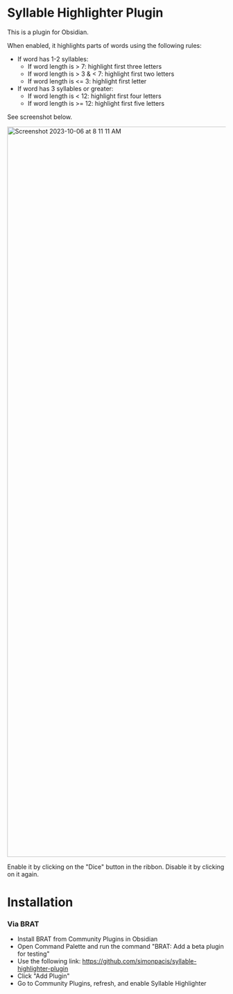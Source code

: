 # Syllable Highlighter Plugin 

This is a plugin for Obsidian.

When enabled, it highlights parts of words using the following rules:

- If word has 1-2 syllables:
    - If word length is > 7: highlight first three letters
    - If word length is > 3 & < 7: highlight first two letters
    - If word length is <= 3: highlight first letter
- If word has 3 syllables or greater:
    - If word length is < 12: highlight first four letters
    - If word length is >= 12: highlight first five letters

See screenshot below.

<img width="1680" alt="Screenshot 2023-10-06 at 8 11 11 AM" src="https://github.com/nothingislost/obsidian-cm6-attributes/assets/7118482/bdc681ac-cb28-4aec-a668-b6518e7bd963">

Enable it by clicking on the "Dice" button in the ribbon.
Disable it by clicking on it again.

# Installation
### Via BRAT
- Install BRAT from Community Plugins in Obsidian
- Open Command Palette and run the command "BRAT: Add a beta plugin for testing"
- Use the following link: https://github.com/simonpacis/syllable-highlighter-plugin
- Click "Add Plugin"
- Go to Community Plugins, refresh, and enable Syllable Highlighter 

